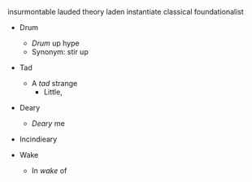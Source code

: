 insurmontable
lauded
theory laden
instantiate
classical foundationalist

- Drum
    - _Drum_ up hype
    - Synonym: stir up

- Tad
    - A _tad_ strange
        - Little, 

- Deary
    - _Deary_ me

- Incindieary

- Wake
    - In _wake_ of

